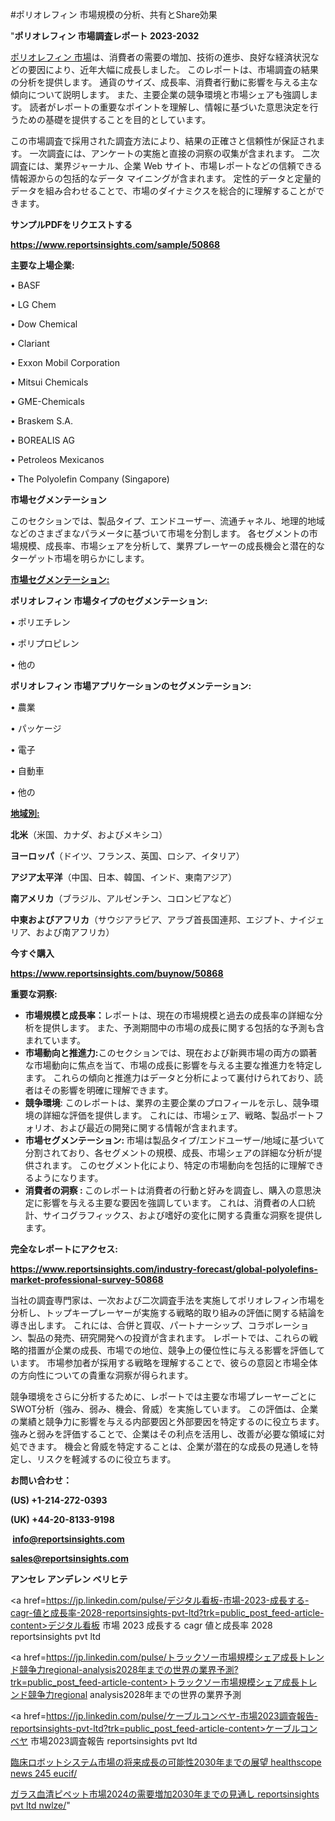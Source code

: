 #ポリオレフィン 市場規模の分析、共有とShare効果

"<strong>ポリオレフィン 市場調査レポート 2023-2032</strong>

<a href=https://www.reportsinsights.com/sample/50868>ポリオレフィン 市場</a>は、消費者の需要の増加、技術の進歩、良好な経済状況などの要因により、近年大幅に成長しました。 このレポートは、市場調査の結果の分析を提供します。 通貨のサイズ、成長率、消費者行動に影響を与える主な傾向について説明します。 また、主要企業の競争環境と市場シェアも強調します。 読者がレポートの重要なポイントを理解し、情報に基づいた意思決定を行うための基礎を提供することを目的としています。

この市場調査で採用された調査方法により、結果の正確さと信頼性が保証されます。 一次調査には、アンケートの実施と直接の洞察の収集が含まれます。 二次調査には、業界ジャーナル、企業 Web サイト、市場レポートなどの信頼できる情報源からの包括的なデータ マイニングが含まれます。 定性的データと定量的データを組み合わせることで、市場のダイナミクスを総合的に理解することができます。

<strong><b>サンプルPDFをリクエストする</b></strong>

<a href=https://www.reportsinsights.com/sample/50868><strong><u>https://www.reportsinsights.com/sample/50868</u></strong></a>

<strong>主要な上場企業:</strong>

• BASF

• LG Chem

• Dow Chemical

• Clariant

• Exxon Mobil Corporation

• Mitsui Chemicals

• GME-Chemicals

• Braskem S.A.

• BOREALIS AG

• Petroleos Mexicanos

• The Polyolefin Company (Singapore)

<strong>市場セグメンテーション</strong>

このセクションでは、製品タイプ、エンドユーザー、流通チャネル、地理的地域などのさまざまなパラメータに基づいて市場を分割します。 各セグメントの市場規模、成長率、市場シェアを分析して、業界プレーヤーの成長機会と潜在的なターゲット市場を明らかにします。

<strong><u>市場セグメンテーション</u></strong><strong><u>:</u></strong>

<strong>ポリオレフィン 市場タイプのセグメンテーション:</strong>

• ポリエチレン

• ポリプロピレン

• 他の

<strong>ポリオレフィン 市場アプリケーションのセグメンテーション:</strong>

• 農業

• パッケージ

• 電子

• 自動車

• 他の

<strong><u>地域別</u></strong><strong><u>:</u></strong>

<strong>北米</strong>（米国、カナダ、およびメキシコ）

<strong>ヨーロッパ</strong>（ドイツ、フランス、英国、ロシア、イタリア）

<strong>アジア太平洋</strong>（中国、日本、韓国、インド、東南アジア）

<strong>南アメリカ</strong>（ブラジル、アルゼンチン、コロンビアなど）

<strong>中東およびアフリカ</strong>（サウジアラビア、アラブ首長国連邦、エジプト、ナイジェリア、および南アフリカ）

<strong>今すぐ購入</strong>

<a href=https://www.reportsinsights.com/buynow/50868><strong><u>https://www.reportsinsights.com/buynow/50868</u></strong></a>

<strong>重要な洞察:</strong>
<ul>
  <li><strong>市場規模と成長率：</strong>レポートは、現在の市場規模と過去の成長率の詳細な分析を提供します。 また、予測期間中の市場の成長に関する包括的な予測も含まれています。</li>
  <li><strong>市場動向と推進力:</strong>このセクションでは、現在および新興市場の両方の顕著な市場動向に焦点を当て、市場の成長に影響を与える主要な推進力を特定します。 これらの傾向と推進力はデータと分析によって裏付けられており、読者はその影響を明確に理解できます。</li>
  <li><strong>競争環境</strong>: このレポートは、業界の主要企業のプロフィールを示し、競争環境の詳細な評価を提供します。 これには、市場シェア、戦略、製品ポートフォリオ、および最近の開発に関する情報が含まれます。</li>
  <li><strong>市場セグメンテーション: </strong>市場は製品タイプ/エンドユーザー/地域に基づいて分割されており、各セグメントの規模、成長、市場シェアの詳細な分析が提供されます。 このセグメント化により、特定の市場動向を包括的に理解できるようになります。</li>
  <li><strong>消費者の洞察 : </strong>このレポートは消費者の行動と好みを調査し、購入の意思決定に影響を与える主要な要因を強調しています。 これは、消費者の人口統計、サイコグラフィックス、および嗜好の変化に関する貴重な洞察を提供します。</li>
</ul>
<strong>完全なレポートにアクセス:</strong>

<a href=https://www.reportsinsights.com/industry-forecast/global-polyolefins-market-professional-survey-50868><strong><u><b>https://www.reportsinsights.com/industry-forecast/global-polyolefins-market-professional-survey-50868</b></u></strong></a>

当社の調査専門家は、一次および二次調査手法を実施してポリオレフィン市場を分析し、トップキープレーヤーが実施する戦略的取り組みの評価に関する結論を導き出します。 これには、合併と買収、パートナーシップ、コラボレーション、製品の発売、研究開発への投資が含まれます。 レポートでは、これらの戦略的措置が企業の成長、市場での地位、競争上の優位性に与える影響を評価しています。 市場参加者が採用する戦略を理解することで、彼らの意図と市場全体の方向性についての貴重な洞察が得られます。

競争環境をさらに分析するために、レポートでは主要な市場プレーヤーごとにSWOT分析（強み、弱み、機会、脅威）を実施しています。 この評価は、企業の業績と競争力に影響を与える内部要因と外部要因を特定するのに役立ちます。 強みと弱みを評価することで、企業はその利点を活用し、改善が必要な領域に対処できます。 機会と脅威を特定することは、企業が潜在的な成長の見通しを特定し、リスクを軽減するのに役立ちます。

<strong>お問い合わせ：</strong>

<strong>(US) +1-214-272-0393</strong>

<strong>(UK) +44-20-8133-9198</strong>

<strong> </strong><a href=info@reportsinsights.com><strong><u>info@reportsinsights.com</u></strong></a>

<a href=sales@reportsinsights.com><strong><u>sales@reportsinsights.com</u></strong></a>

<strong>アンセレ アンデレン ベリヒテ</strong>

<a href=https://jp.linkedin.com/pulse/デジタル看板-市場-2023-成長する-cagr-値と成長率-2028-reportsinsights-pvt-ltd?trk=public_post_feed-article-content>デジタル看板 市場 2023 成長する cagr 値と成長率 2028 reportsinsights pvt ltd</a>

<a href=https://jp.linkedin.com/pulse/トラックソー市場規模シェア成長トレンド競争力regional-analysis2028年までの世界の業界予測?trk=public_post_feed-article-content>トラックソー市場規模シェア成長トレンド競争力regional analysis2028年までの世界の業界予測</a>

<a href=https://jp.linkedin.com/pulse/ケーブルコンベヤ-市場2023調査報告-reportsinsights-pvt-ltd?trk=public_post_feed-article-content>ケーブルコンベヤ 市場2023調査報告 reportsinsights pvt ltd</a>

<a href=https://www.linkedin.com/pulse/臨床ロボットシステム市場の将来成長の可能性2030年までの展望-healthscope-news-245-eucif/>臨床ロボットシステム市場の将来成長の可能性2030年までの展望 healthscope news 245 eucif/</a>

<a href=https://www.linkedin.com/pulse/ガラス血清ピペット市場2024の需要増加2030年までの見通し-reportsinsights-pvt-ltd-nwlze/>ガラス血清ピペット市場2024の需要増加2030年までの見通し reportsinsights pvt ltd nwlze/</a>"
